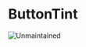 ButtonTint
==========

![Unmaintained](https://img.shields.io/badge/%E2%9A%A0-unmaintained-red.svg?style=flat)
